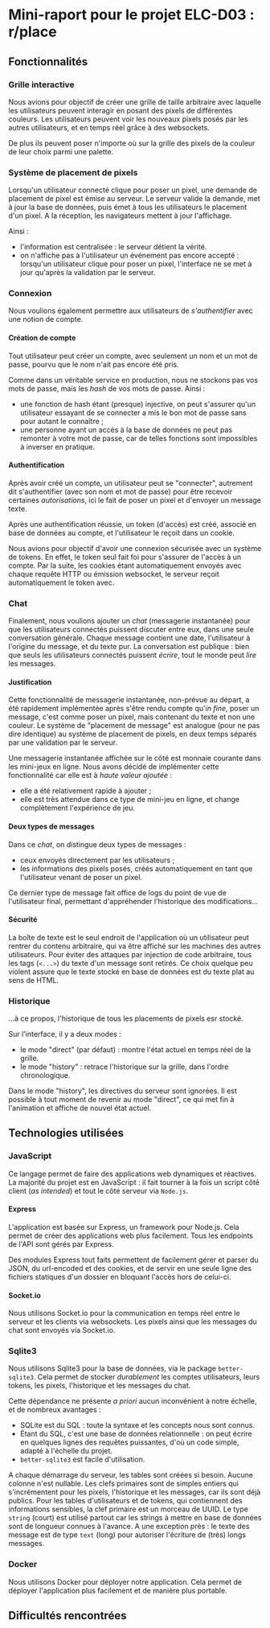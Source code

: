 # Mini-raport pour le projet ELC-D03 : r/place

## Fonctionnalités

### Grille interactive

Nous avions pour objectif de créer une grille de taille arbitraire avec laquelle les utilisateurs peuvent interagir en posant des pixels de différentes couleurs. 
Les utilisateurs peuvent voir les nouveaux pixels posés par les autres utilisateurs, et en temps réel grâce à des websockets. 

De plus ils peuvent poser n'importe où sur la grille des pixels de la couleur de leur choix parmi une palette.

### Système de placement de pixels

Lorsqu'un utilisateur connecté clique pour poser un pixel, une demande de placement de pixel est émise au serveur.
Le serveur valide la demande, met à jour la base de données, puis émet à tous les utilisateurs le placement d'un pixel.
A la réception, les navigateurs mettent à jour l'affichage.

Ainsi :
* l'information est centralisée : le serveur détient la vérité.
* on n'affiche pas à l'utilisateur un événement pas encore accepté : lorsqu'un utilisateur clique pour poser un pixel, l'interface ne se met à jour qu'après la validation par le serveur.

### Connexion

Nous voulions également permettre aux utilisateurs de *s'authentifier* avec une notion de compte.

#### Création de compte

Tout utilisateur peut créer un compte, avec seulement un nom et un mot de passe, pourvu que le nom n'ait pas encore été pris.

Comme dans un véritable service en production, nous ne stockons pas vos mots de passe, mais les *hash* de vos mots de passe. Ainsi :
* une fonction de hash étant (presque) injective, on peut s'assurer qu'un utilisateur essayant de se connecter a mis le bon mot de passe sans pour autant le connaître ;
* une personne ayant un accès à la base de données ne peut pas remonter à votre mot de passe, car de telles fonctions sont impossibles à inverser en pratique.

#### Authentification

Après avoir créé un compte, un utilisateur peut se "connecter", autrement dit s'authentifier (avec son nom et mot de passe) pour être recevoir certaines *autorisations*, ici le fait de poser un pixel et d'envoyer un message texte.

Après une authentification réussie, un token (d'accès) est créé, associé en base de données au compte, et l'utilisateur le reçoit dans un cookie.

Nous avions pour objectif d'avoir une connexion sécurisée avec un système de tokens.
En effet, le token seul fait foi pour s'assurer de l'accès à un compte.
Par la suite, les cookies étant automatiquement envoyés avec chaque requête HTTP ou émission websocket, le serveur reçoit automatiquement le token avec.

### Chat

Finalement, nous voulions ajouter un *chat* (messagerie instantanée) pour que les utilisateurs connectés puissent discuter entre eux, dans une seule conversation générale.
Chaque message contient une date, l'utilisateur à l'origine du message, et du texte pur.
La conversation est publique : bien que seuls les utilisateurs connectés puissent *écrire*, tout le monde peut *lire* les messages.

#### Justification

Cette fonctionnalité de messagerie instantanée, non-prévue au départ, a été rapidement implémentée après s'être rendu compte qu'*in fine*, poser un message, c'est comme poser un pixel, mais contenant du texte et non une couleur.
Le système de "placement de message" est analogue (pour ne pas dire identique) au système de placement de pixels, en deux temps séparés par une validation par le serveur. 

Une messagerie instantanée affichée sur le côté est monnaie courante dans les mini-jeux en ligne.
Nous avons décidé de implémenter cette fonctionnalité car elle est à *haute valeur ajoutée* :
* elle a été relativement rapide à ajouter ;
* elle est très attendue dans ce type de mini-jeu en ligne, et change complètement l'expérience de jeu.

#### Deux types de messages

Dans ce *chat*, on distingue deux types de messages :
* ceux envoyés directement par les utilisateurs ;
* les informations des pixels posés, créés automatiquement en tant que l'utilisateur venant de poser un pixel.

Ce dernier type de message fait office de logs du point de vue de l'utilisateur final, permettant d'appréhender l'historique des modifications...

#### Sécurité

La boîte de texte est le seul endroit de l'application où un utilisateur peut rentrer du contenu arbitraire, qui va être affiché sur les machines des autres utilisateurs.
Pour éviter des attaques par injection de code arbitraire, tous les tags (`<...>`) du texte d'un message sont retirés.
Ce choix quelque peu violent assure que le texte stocké en base de données est du texte plat au sens de HTML.

### Historique

...à ce propos, l'historique de tous les placements de pixels esr stocké.

Sur l'interface, il y a deux modes :
* le mode "direct" (par défaut) : montre l'état actuel en temps réel de la grille.
* le mode "history" : retrace l'historique sur la grille, dans l'ordre chronologique.

Dans le mode "history", les directives du serveur sont ignorées. Il est possible à tout moment de revenir au mode "direct", ce qui met fin à l'animation et affiche de nouvel état actuel.

## Technologies utilisées

### JavaScript

Ce langage permet de faire des applications web dynamiques et réactives.
La majorité du projet est en JavaScript : il fait tourner à la fois un script côté client (*as intended*) et tout le côté serveur via `Node.js`.

#### Express

L'application est basée sur Express, un framework pour Node.js. 
Cela permet de créer des applications web plus facilement.
Tous les endpoints de l'API sont gérés par Express.

Des modules Express tout faits permettent de facilement gérer et parser du JSON, du url-encoded et des cookies, et de servir en une seule ligne des fichiers statiques d'un dossier en bloquant l'accès hors de celui-ci.

#### Socket.io

Nous utilisons Socket.io pour la communication en temps réel entre le serveur et les clients via websockets. Les pixels ainsi que les messages du chat sont envoyés via Socket.io.

### Sqlite3

Nous utilisons Sqlite3 pour la base de données, via le package `better-sqlite3`.
Cela permet de stocker *durablement* les comptes utilisateurs, leurs tokens, les pixels, l'historique et les messages du chat.

Cette dépendance ne présente *a priori* aucun inconvénient à notre échelle, et de nombreux avantages :
* SQLite est du SQL : toute la syntaxe et les concepts nous sont connus.
* Étant du SQL, c'est une base de données relationnelle : on peut écrire en quelques lignes des requêtes puissantes, d'où un code simple, adapté à l'échelle du projet.
* `better-sqlite3` est facile d'utilisation.

A chaque démarrage du serveur, les tables sont créées si besoin.
Aucune colonne n'est nullable.
Les clefs primaires sont de simples entiers qui s'incrémentent pour les pixels, l'historique et les messages, car ils sont déjà publics.
Pour les tables d'utilisateurs et de tokens, qui contiennent des informations sensibles, la clef primaire est un morceau de UUID.
Le type `string` (court) est utilisé partout car les strings à mettre en base de données sont de longueur connues à l'avance.
A une exception près : le texte des message est de type `text` (long) pour autoriser l'écriture de (très) longs messages.

### Docker

Nous utilisons Docker pour déployer notre application. Cela permet de déployer l'application plus facilement et de manière plus portable.

## Difficultés rencontrées
